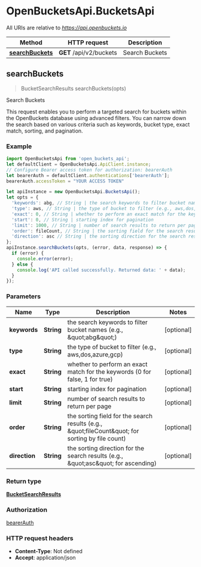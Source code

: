 # OpenBucketsApi.BucketsApi

All URIs are relative to *https://api.openbuckets.io*

Method | HTTP request | Description
------------- | ------------- | -------------
[**searchBuckets**](BucketsApi.md#searchBuckets) | **GET** /api/v2/buckets | Search Buckets



## searchBuckets

> BucketSearchResults searchBuckets(opts)

Search Buckets

This request enables you to perform a targeted search for buckets within the OpenBuckets database using advanced filters. You can narrow down the search based on various criteria such as keywords, bucket type, exact match, sorting, and pagination.

### Example

```javascript
import OpenBucketsApi from 'open_buckets_api';
let defaultClient = OpenBucketsApi.ApiClient.instance;
// Configure Bearer access token for authorization: bearerAuth
let bearerAuth = defaultClient.authentications['bearerAuth'];
bearerAuth.accessToken = "YOUR ACCESS TOKEN"

let apiInstance = new OpenBucketsApi.BucketsApi();
let opts = {
  'keywords': abg, // String | the search keywords to filter bucket names (e.g., \"abg\")
  'type': aws, // String | the type of bucket to filter (e.g., aws,dos,azure,gcp)
  'exact': 0, // String | whether to perform an exact match for the keywords (0 for false, 1 for true)
  'start': 0, // String | starting index for pagination
  'limit': 1000, // String | number of search results to return per page
  'order': fileCount, // String | the sorting field for the search results (e.g., \"fileCount\" for sorting by file count)
  'direction': asc // String | the sorting direction for the search results (e.g., \"asc\" for ascending)
};
apiInstance.searchBuckets(opts, (error, data, response) => {
  if (error) {
    console.error(error);
  } else {
    console.log('API called successfully. Returned data: ' + data);
  }
});
```

### Parameters


Name | Type | Description  | Notes
------------- | ------------- | ------------- | -------------
 **keywords** | **String**| the search keywords to filter bucket names (e.g., \&quot;abg\&quot;) | [optional] 
 **type** | **String**| the type of bucket to filter (e.g., aws,dos,azure,gcp) | [optional] 
 **exact** | **String**| whether to perform an exact match for the keywords (0 for false, 1 for true) | [optional] 
 **start** | **String**| starting index for pagination | [optional] 
 **limit** | **String**| number of search results to return per page | [optional] 
 **order** | **String**| the sorting field for the search results (e.g., \&quot;fileCount\&quot; for sorting by file count) | [optional] 
 **direction** | **String**| the sorting direction for the search results (e.g., \&quot;asc\&quot; for ascending) | [optional] 

### Return type

[**BucketSearchResults**](BucketSearchResults.md)

### Authorization

[bearerAuth](../README.md#bearerAuth)

### HTTP request headers

- **Content-Type**: Not defined
- **Accept**: application/json

